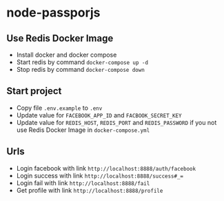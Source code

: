 # node-passporjs

## Use Redis Docker Image

- Install docker and docker compose
- Start redis by command `docker-compose up -d`
- Stop redis by command `docker-compose down`

## Start project
- Copy file `.env.example` to `.env`
- Update value for `FACEBOOK_APP_ID` and `FACBOOK_SECRET_KEY`
- Update value for `REDIS_HOST`, `REDIS_PORT` and `REDIS_PASSWORD` if you not use Redis Docker Image in `docker-compose.yml`

## Urls
- Login facebook with link `http://localhost:8888/auth/facebook`
- Login success with link `http://localhost:8888/success#_=`
- Login fail with link `http://localhost:8888/fail`
- Get profile with link `http://localhost:8888/profile`